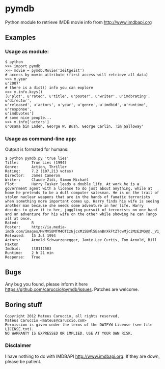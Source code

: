 pymdb
=====

Python module to retrieve IMDB movie info from <http://www.imdbapi.org>

## Examples

### Usage as module:

    $ python
    >>> import pymdb
    >>> movie = pymdb.Movie('zeitgeist')
    # access by movie attribute (first access will retrieve all data)
    >>> m.year
    u'2007'
    # there is a dict() info you can explore
    >>> m.info.keys()
    [u'plot', u'rated', u'title', u'poster', u'writer', u'imdbrating', u'director',
    u'released', u'actors', u'year', u'genre', u'imdbid', u'runtime', u'response',
    u'imdbvotes']
    # some nice people...
    >>> m.info['actors']
    u'Osama bin Laden, George W. Bush, George Carlin, Tim Galloway'

### Usage as command-line app:

Output is formated for humans:

    $ python pymdb.py 'true lies'
    Title:      True Lies (1994)
    Genre:      Action, Thriller
    Rating:     7.2 (107,213 votes)
    Director:   James Cameron
    Writer:     Claude Zidi, Simon Michaël
    Plot:       Harry Tasker leads a double life. At work he is a government agent with a license to do just about anything, while at home he pretends to be a dull computer salesman. He is on the trail of stolen nuclear weapons that are in the hands of fanatic terrorists when something more important comes up. Harry finds his wife is seeing another man because she needs some adventure in her life. Harry decides to give it to her, juggling pursuit of terrorists on one hand and an adventure for his wife on the other while showing he can Tango all at once.
    Rated:      R
    Poster:     http://ia.media-imdb.com/images/M/MV5BMTM4OTIzNjcxM15BMl5BanBnXkFtZTcwMjc2MzE2MQ@@._V1_SX640.jpg
    Released:   15 Jul 1994
    Actors:     Arnold Schwarzenegger, Jamie Lee Curtis, Tom Arnold, Bill Paxton
    Imdbid:     tt0111503
    Runtime:    2 h 21 min
    Response:   True

## Bugs

Any bug you found, please inform it here <https://github.com/caruccio/pymdb/issues>.
Patches are welcome.

## Boring stuff

    Copyright 2012 Mateus Caruccio, all rights reserved,
    Mateus Caruccio <mateus@caruccio.com>
    Permission is given under the terms of the DWTFYW License (see file LICENSE.txt).
    NO WARRANTY IS EXPRESSED OR IMPLIED. USE AT YOUR OWN RISK.

### Disclaimer

I have nothing to do with IMDBAPI <http://www.imdbapi.org>.
If they are down, please be patient.
